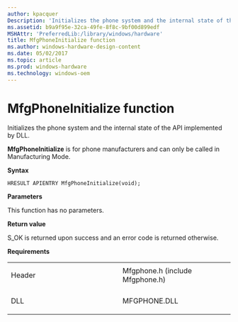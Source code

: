 ```yaml
---
author: kpacquer
Description: 'Initializes the phone system and the internal state of the API implemented by DLL.'
ms.assetid: b9a9f95e-32ca-49fe-8f8c-9bf00d899edf
MSHAttr: 'PreferredLib:/library/windows/hardware'
title: MfgPhoneInitialize function
ms.author: windows-hardware-design-content
ms.date: 05/02/2017
ms.topic: article
ms.prod: windows-hardware
ms.technology: windows-oem
---
```


# MfgPhoneInitialize function


Initializes the phone system and the internal state of the API implemented by DLL.

**MfgPhoneInitialize** is for phone manufacturers and can only be called in Manufacturing Mode.

**Syntax**

```ManagedCPlusPlus
HRESULT APIENTRY MfgPhoneInitialize(void);
```

**Parameters**

This function has no parameters.

**Return value**

S\_OK is returned upon success and an error code is returned otherwise.

**Requirements**

<table>
<colgroup>
<col width="50%" />
<col width="50%" />
</colgroup>
<tbody>
<tr class="odd">
<td align="left"><p>Header</p></td>
<td align="left">Mfgphone.h (include Mfgphone.h)</td>
</tr>
<tr class="even">
<td align="left"><p>DLL</p></td>
<td align="left">MFGPHONE.DLL</td>
</tr>
</tbody>
</table>

 

 





